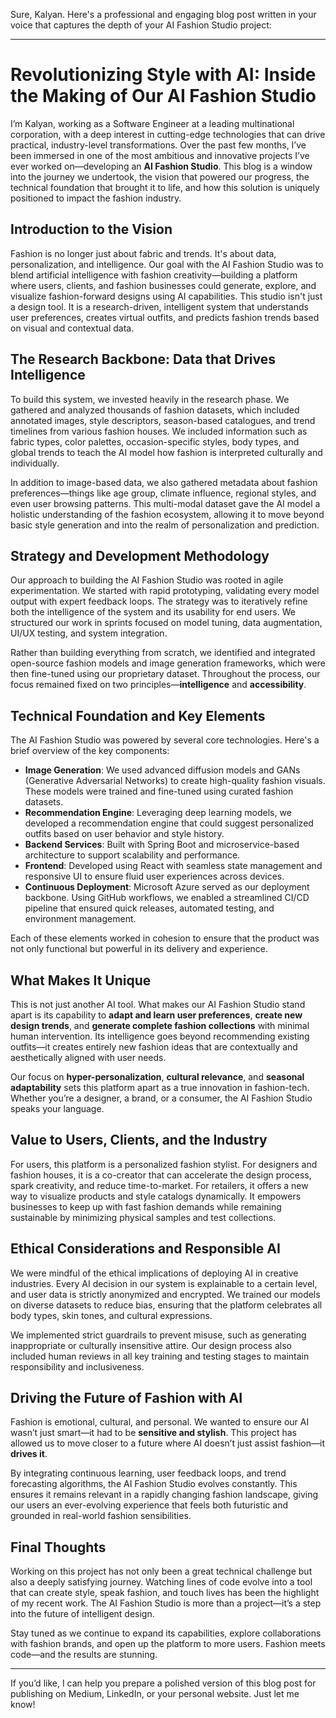 Sure, Kalyan. Here's a professional and engaging blog post written in your voice that captures the depth of your AI Fashion Studio project:

---

# Revolutionizing Style with AI: Inside the Making of Our AI Fashion Studio

I’m Kalyan, working as a Software Engineer at a leading multinational corporation, with a deep interest in cutting-edge technologies that can drive practical, industry-level transformations. Over the past few months, I’ve been immersed in one of the most ambitious and innovative projects I’ve ever worked on—developing an **AI Fashion Studio**. This blog is a window into the journey we undertook, the vision that powered our progress, the technical foundation that brought it to life, and how this solution is uniquely positioned to impact the fashion industry.

## Introduction to the Vision

Fashion is no longer just about fabric and trends. It's about data, personalization, and intelligence. Our goal with the AI Fashion Studio was to blend artificial intelligence with fashion creativity—building a platform where users, clients, and fashion businesses could generate, explore, and visualize fashion-forward designs using AI capabilities. This studio isn't just a design tool. It is a research-driven, intelligent system that understands user preferences, creates virtual outfits, and predicts fashion trends based on visual and contextual data.

## The Research Backbone: Data that Drives Intelligence

To build this system, we invested heavily in the research phase. We gathered and analyzed thousands of fashion datasets, which included annotated images, style descriptors, season-based catalogues, and trend timelines from various fashion houses. We included information such as fabric types, color palettes, occasion-specific styles, body types, and global trends to teach the AI model how fashion is interpreted culturally and individually.

In addition to image-based data, we also gathered metadata about fashion preferences—things like age group, climate influence, regional styles, and even user browsing patterns. This multi-modal dataset gave the AI model a holistic understanding of the fashion ecosystem, allowing it to move beyond basic style generation and into the realm of personalization and prediction.

## Strategy and Development Methodology

Our approach to building the AI Fashion Studio was rooted in agile experimentation. We started with rapid prototyping, validating every model output with expert feedback loops. The strategy was to iteratively refine both the intelligence of the system and its usability for end users. We structured our work in sprints focused on model tuning, data augmentation, UI/UX testing, and system integration.

Rather than building everything from scratch, we identified and integrated open-source fashion models and image generation frameworks, which were then fine-tuned using our proprietary dataset. Throughout the process, our focus remained fixed on two principles—**intelligence** and **accessibility**.

## Technical Foundation and Key Elements

The AI Fashion Studio was powered by several core technologies. Here's a brief overview of the key components:

* **Image Generation**: We used advanced diffusion models and GANs (Generative Adversarial Networks) to create high-quality fashion visuals. These models were trained and fine-tuned using curated fashion datasets.
* **Recommendation Engine**: Leveraging deep learning models, we developed a recommendation engine that could suggest personalized outfits based on user behavior and style history.
* **Backend Services**: Built with Spring Boot and microservice-based architecture to support scalability and performance.
* **Frontend**: Developed using React with seamless state management and responsive UI to ensure fluid user experiences across devices.
* **Continuous Deployment**: Microsoft Azure served as our deployment backbone. Using GitHub workflows, we enabled a streamlined CI/CD pipeline that ensured quick releases, automated testing, and environment management.

Each of these elements worked in cohesion to ensure that the product was not only functional but powerful in its delivery and experience.

## What Makes It Unique

This is not just another AI tool. What makes our AI Fashion Studio stand apart is its capability to **adapt and learn user preferences**, **create new design trends**, and **generate complete fashion collections** with minimal human intervention. Its intelligence goes beyond recommending existing outfits—it creates entirely new fashion ideas that are contextually and aesthetically aligned with user needs.

Our focus on **hyper-personalization**, **cultural relevance**, and **seasonal adaptability** sets this platform apart as a true innovation in fashion-tech. Whether you’re a designer, a brand, or a consumer, the AI Fashion Studio speaks your language.

## Value to Users, Clients, and the Industry

For users, this platform is a personalized fashion stylist. For designers and fashion houses, it is a co-creator that can accelerate the design process, spark creativity, and reduce time-to-market. For retailers, it offers a new way to visualize products and style catalogs dynamically. It empowers businesses to keep up with fast fashion demands while remaining sustainable by minimizing physical samples and test collections.

## Ethical Considerations and Responsible AI

We were mindful of the ethical implications of deploying AI in creative industries. Every AI decision in our system is explainable to a certain level, and user data is strictly anonymized and encrypted. We trained our models on diverse datasets to reduce bias, ensuring that the platform celebrates all body types, skin tones, and cultural expressions.

We implemented strict guardrails to prevent misuse, such as generating inappropriate or culturally insensitive attire. Our design process also included human reviews in all key training and testing stages to maintain responsibility and inclusiveness.

## Driving the Future of Fashion with AI

Fashion is emotional, cultural, and personal. We wanted to ensure our AI wasn’t just smart—it had to be **sensitive and stylish**. This project has allowed us to move closer to a future where AI doesn’t just assist fashion—it **drives it**.

By integrating continuous learning, user feedback loops, and trend forecasting algorithms, the AI Fashion Studio evolves constantly. This ensures it remains relevant in a rapidly changing fashion landscape, giving our users an ever-evolving experience that feels both futuristic and grounded in real-world fashion sensibilities.

## Final Thoughts

Working on this project has not only been a great technical challenge but also a deeply satisfying journey. Watching lines of code evolve into a tool that can create style, speak fashion, and touch lives has been the highlight of my recent work. The AI Fashion Studio is more than a project—it’s a step into the future of intelligent design.

Stay tuned as we continue to expand its capabilities, explore collaborations with fashion brands, and open up the platform to more users. Fashion meets code—and the results are stunning.

---

If you’d like, I can help you prepare a polished version of this blog post for publishing on Medium, LinkedIn, or your personal website. Just let me know!
